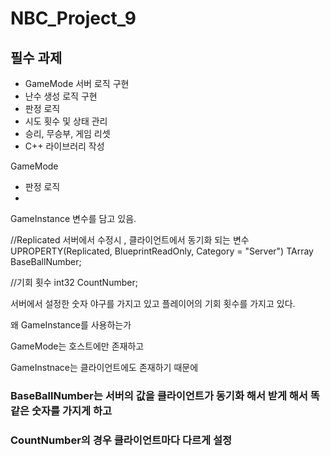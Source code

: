 # NBC_Project_9

## 필수 과제
- GameMode 서버 로직 구현
- 난수 생성 로직 구현
- 판정 로직
- 시도 횟수 및 상태 관리
- 승리, 무승부, 게임 리셋
- C++ 라이브러리 작성


GameMode 

- 판정 로직
- 

GameInstance
변수를 담고 있음.

//Replicated 서버에서 수정시 , 클라이언트에서 동기화 되는 변수
UPROPERTY(Replicated, BlueprintReadOnly, Category = "Server")
TArray<int32> BaseBallNumber;

//기회 횟수
int32 CountNumber;

서버에서 설정한 숫자 야구를 가지고 있고
플레이어의 기회 횟수를 가지고 있다.

왜 GameInstance를 사용하는가

GameMode는 호스트에만 존재하고

GameInstnace는 클라이언트에도 존재하기 때문에

### BaseBallNumber는 서버의 값을 클라이언트가 동기화 해서 받게 해서 똑같은 숫자를 가지게 하고

### CountNumber의 경우 클라이언트마다 다르게 설정

